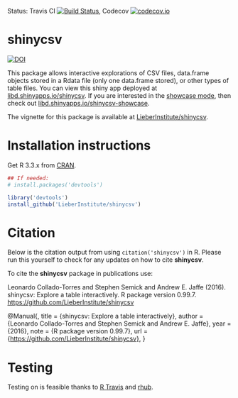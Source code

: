 Status: Travis CI [![Build Status](https://travis-ci.org/LieberInstitute/shinycsv.svg?branch=master)](https://travis-ci.org/LieberInstitute/shinycsv), Codecov [![codecov.io](https://codecov.io/github/LieberInstitute/shinycsv/coverage.svg?branch=master)](https://codecov.io/github/LieberInstitute/shinycsv?branch=master)

shinycsv
========
[![DOI](https://zenodo.org/badge/72884509.svg)](https://zenodo.org/badge/latestdoi/72884509)

This package allows interactive explorations of CSV files, data.frame objects stored in a Rdata file (only one data.frame stored), or other types of table files. You can view this shiny app deployed at [libd.shinyapps.io/shinycsv](https://libd.shinyapps.io/shinycsv/). If you are interested in the [showcase mode](http://shiny.rstudio.com/articles/display-modes.html), then check out [libd.shinyapps.io/shinycsv-showcase](https://libd.shinyapps.io/shinycsv-showcase/).

The vignette for this package is available at [LieberInstitute/shinycsv](http://Lieberinstitute.github.io/shinycsv/).

# Installation instructions

Get R 3.3.x from [CRAN](http://cran.r-project.org/).

```R
## If needed:
# install.packages('devtools')

library('devtools')
install_github('LieberInstitute/shinycsv')
```


# Citation

Below is the citation output from using `citation('shinycsv')` in R. Please 
run this yourself to check for any updates on how to cite __shinycsv__.

To cite the __shinycsv__ package in publications use:

Leonardo Collado-Torres and Stephen Semick and Andrew E. Jaffe (2016). shinycsv: Explore a table interactively. R package version 0.99.7. https://github.com/LieberInstitute/shinycsv

@Manual{,
    title = {shinycsv: Explore a table interactively},
    author = {Leonardo Collado-Torres and Stephen Semick and Andrew E. Jaffe},
    year = {2016},
    note = {R package version 0.99.7},
    url = {https://github.com/LieberInstitute/shinycsv},
}

# Testing

Testing on is feasible thanks to [R Travis](http://docs.travis-ci.com/user/languages/r/) and [rhub](https://github.com/r-hub/rhub).
